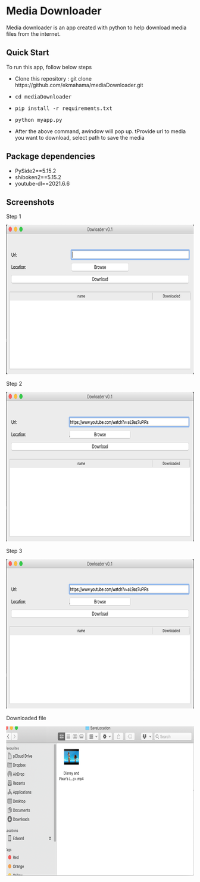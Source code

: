 <h1>Media Downloader</h1>
<p>
 Media downloader is an app created with python to help download media files from the internet. 
</p>

<h2>Quick Start</h2>
To run this app, follow below steps
<ul>
 <li>Clone this repository : git clone https://github.com/ekmahama/mediaDownloader.git</li>
 <li><pre>cd mediaDownloader </pre></li>
 <li><pre>pip install -r requirements.txt</pre> </li>
 <li><pre>python myapp.py</pre></li>
 <li> After the above command, awindow will pop up. tProvide url to media you want to download, select path to save the media </li> 
</ul>
<h2>Package dependencies</h2>
<ul>
 <li>PySide2==5.15.2</li>
 <li>shiboken2==5.15.2</li>
 <li>youtube-dl==2021.6.6</li>
</ul>
<h2>Screenshots</h2>
<p>Step 1</p>
<img src="screenshots/step1.png" alt="step1" width="800" height="400">
<p>Step 2</p>
<img src="screenshots/step2.png" alt="step1" width="800" height="400">
<p>Step 3</p>
<img src="screenshots/step2.png" alt="step1" width="800" height="400">
<p>Downloaded file</p>
<img src="screenshots/results.png" alt="step1" width="800" height="400">
